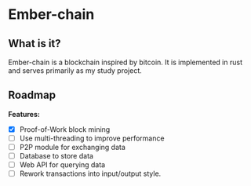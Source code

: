 # Ember-chain

## What is it?
Ember-chain is a blockchain inspired by bitcoin. It is implemented in rust and serves primarily as my study project.

## Roadmap

**Features:**
- [x] Proof-of-Work block mining 
- [ ] Use multi-threading to improve performance
- [ ] P2P module for exchanging data
- [ ] Database to store data
- [ ] Web API for querying data
- [ ] Rework transactions into input/output style.
